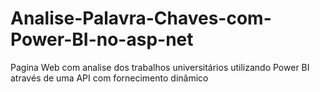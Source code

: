 # Analise-Palavra-Chaves-com-Power-BI-no-asp-net
Pagina Web com analise dos trabalhos universitários utilizando Power BI através de uma API com fornecimento dinâmico 
